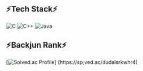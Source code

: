 ## ⚡Tech Stack⚡
![C](https://img.shields.io/badge/C-A8B9CC.svg?&style=for-the-badge&logo=C&logoColor=black)
![C++](https://img.shields.io/badge/C++-00599C.svg?&style=for-the-badge&logo=Cplusplus&logoColor=white)
![Java](https://img.shields.io/badge/Java-007396.svg?&style=for-the-badge&logo=Java&logoColor=white)

## ⚡Backjun Rank⚡
[![Solved.ac Profile](http://mazassumnida.wtf/api/v2/generate_badge?boj=dudalsrkwhr4)]
(https://sp;ved.ac/dudalsrkwhr4)
